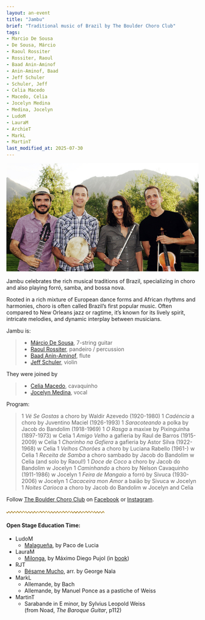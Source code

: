 ```yaml
---
layout: an-event
title: "Jambu"
brief: "Traditional music of Brazil by The Boulder Choro Club"
tags:
- Marcio De Sousa
- De Sousa, Márcio
- Raoul Rossiter
- Rossiter, Raoul
- Baad Anin-Aminof
- Anin-Aminof, Baad
- Jeff Schuler
- Schuler, Jeff
- Celia Macedo
- Macedo, Celia
- Jocelyn Medina
- Medina, Jocelyn
- LudoM
- LauraM
- ArchieT
- MarkL
- MartinT
last_modified_at: 2025-07-30
---
```

![Jambu - players of Brazilian choro music](/pics/20250728-Jambu.jpg)

Jambu celebrates the rich musical traditions of Brazil, specializing in choro and also playing forró, samba, and bossa nova.  

Rooted in a rich mixture of European dance forms and African rhythms and harmonies, choro is often called Brazil’s first popular music. Often compared to New Orleans jazz or ragtime, it’s known for its lively spirit, intricate melodies, and dynamic interplay between musicians.  

Jambu is:
> * [Márcio De Sousa](https://www.instagram.com/marcio_desousa/?hl=en), 7-string guitar
> * [Raoul Rossiter](https://www.linkedin.com/in/raoul-rossiter-03593311), pandeiro / percussion
> * [Baad Anin-Aminof](https://github.com/budaminof), flute
> * [Jeff Schuler](https://www.instagram.com/digmob/?hl=en), violin

They were joined by
> * [Celia Macedo](https://www.rockymountainendoflifecollective.com/bios#block-d39c205cbb18ebc11af6), cavaquinho
> * [Jocelyn Medina](https://www.jocelynmedina.com/), vocal

Program:
> 1 _Vé Se Gostas_ a choro by Waldir Azevedo (1920-1980)
> 1 _Cadéncia_ a choro by Juventino Maciel (1926-1993)
> 1 _Saracoteando_ a polka by Jacob do Bandolim (1918-1969)
> 1 _O Rasga_ a maxixe by Pixinguinha (1897-1973) w Celia
> 1 _Amigo Velho_ a gafieria by Raul de Barros (1915-2009) w Celia
> 1 _Chorinho na Gafiera_ a gafieria by Astor Silva (1922-1968) w Celia
> 1 _Velhos Chorões_ a choro by Luciana Rabello (1961-) w Celia
> 1 _Receita de Samba_ a choro sambado by Jacob do Bandolim w Celia (and solo by Raoul!)
> 1 _Doce de Coco_ a choro by Jacob do Bandolim w Jocelyn
> 1 _Caminhando_ a choro by Nelson Cavaquinho (1911-1986) w Jocelyn
> 1 _Feira de Mangaio_ a forró by Sivuca (1930-2006) w Jocelyn
> 1 _Cacaceira mon Amor_ a baião by Sivuca w Jocelyn
> 1 _Noites Carioca_ a choro by Jacob do Bandolim w Jocelyn and Celia

Follow <ins>The Boulder Choro Club</ins> on [Facebook](https://www.facebook.com/groups/boulder.choro.club/posts/29669332516048830/) or [Instagram](https://www.instagram.com/p/DGUC2_msT_l/).

![line](/pics/wgly-line.png)

#### Open Stage Education Time: ####
* LudoM
   - [Malagueña](https://www.youtube.com/watch?v=e1aA-WXbnho), by Paco de Lucia
* LauraM
   - [Milonga](https://www.youtube.com/watch?v=F2LWARbMD9s), by Máximo Diego Pujol (in [book](https://www.amazon.com/Suites-Del-Plata/dp/B001B0VVR4/))
* RJT
   - [Bésame Mucho](https://www.youtube.com/watch?v=7zRuPPKOY84), arr. by George Nala
* MarkL
   - Allemande, by Bach
   - Allemande, by Manuel Ponce as a pastiche of Weiss
* MartinT
   - Sarabande in E minor, by Sylvius Leopold Weiss  
     (from Noad, _The Baroque Guitar_, p112)

